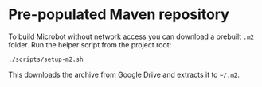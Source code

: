 # Pre-populated Maven repository

To build Microbot without network access you can download a prebuilt `.m2` folder.
Run the helper script from the project root:

```bash
./scripts/setup-m2.sh
```

This downloads the archive from Google Drive and extracts it to `~/.m2`.

